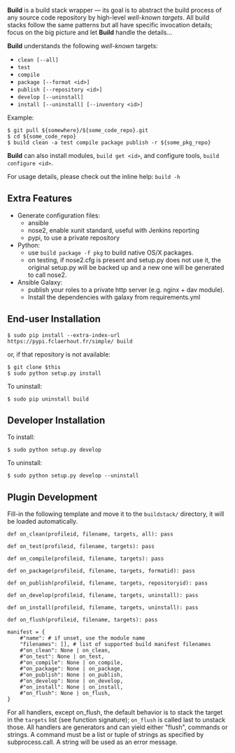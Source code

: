 **Build** is a build stack wrapper — its goal is to abstract the build process
of any source code repository by high-level *well-known targets*.
All build stacks follow the same patterns but all have specific invocation details;
focus on the big picture and let **Build** handle the details…

**Build** understands the following *well-known* targets:
  * `clean [--all]`
  * `test`
  * `compile`
  * `package [--format <id>]`
  * `publish [--repository <id>]`
  * `develop [--uninstall]`
  * `install [--uninstall] [--inventory <id>]`

Example:

	$ git pull ${somewhere}/${some_code_repo}.git
	$ cd ${some_code_repo}
	$ build clean -a test compile package publish -r ${some_pkg_repo}

**Build** can also install modules, `build get <id>`, and configure tools, `build configure <id>`.

For usage details, please check out the inline help: `build -h`

Extra Features
--------------

  * Generate configuration files:
    * ansible
    * nose2, enable xunit standard, useful with Jenkins reporting
    * pypi, to use a private repository
  * Python:
    * use `build package -f pkg` to build native OS/X packages.
    * on testing, if nose2.cfg is present and setup.py does not use it, the original setup.py will be backed up and a new one will be generated to call nose2.
  * Ansible Galaxy:
    * publish your roles to a private http server (e.g. nginx + dav module).
    * Install the dependencies with galaxy from requirements.yml

End-user Installation
---------------------

	$ sudo pip install --extra-index-url https://pypi.fclaerhout.fr/simple/ build

or, if that repository is not available:

	$ git clone $this
	$ sudo python setup.py install

To uninstall:

	$ sudo pip uninstall build

Developer Installation
----------------------

To install:

	$ sudo python setup.py develop

To uninstall:

	$ sudo python setup.py develop --uninstall

Plugin Development
------------------

Fill-in the following template and move it to the `buildstack/` directory, it will be loaded automatically.

	def on_clean(profileid, filename, targets, all): pass

	def on_test(profileid, filename, targets): pass

	def on_compile(profileid, filename, targets): pass

	def on_package(profileid, filename, targets, formatid): pass

	def on_publish(profileid, filename, targets, repositoryid): pass

	def on_develop(profileid, filename, targets, uninstall): pass

	def on_install(profileid, filename, targets, uninstall): pass

	def on_flush(profileid, filename, targets): pass

	manifest = {
		#"name": # if unset, use the module name
		"filenames": [], # list of supported build manifest filenames
		#"on_clean": None | on_clean,
		#"on_test": None | on_test,
		#"on_compile": None | on_compile,
		#"on_package": None | on_package,
		#"on_publish": None | on_publish,
		#"on_develop": None | on_develop,
		#"on_install": None | on_install,
		#"on_flush": None | on_flush,
	}

For all handlers, except on_flush, the default behavior is to stack the
target in the `targets` list (see function signature);
`on_flush` is called last to unstack those.
All handlers are generators and can yield either "flush", commands or strings.
A command must be a list or tuple of strings as specified by subprocess.call.
A string will be used as an error message.
